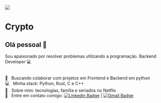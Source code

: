 <img width="auto" src="https://github.com/pedrorichil/pedrorichil/blob/main/banner.jpg">


# Crypto

## Olá pessoal 👋
Sou apaixonado por resolver problemas utilizando a programação.
Backend Developer :computer:

 <br/> :purple_heart: &nbsp; Buscando colaborar com projetos em Frontend e Backend em python
 <br/> :computer: &nbsp; Minha stack: Python, Rust, C e C++
 <br/> 💬  &nbsp; Sobre mim: tecnologias, família e seriados no Netflix
 <br/> :email: &nbsp; Entre em contato comigo: [![Linkedin Badge](https://img.shields.io/badge/-Pedrorichil-blue?style=flat-square&logo=Linkedin&logoColor=white&link=https://www.linkedin.com/in/pedrorichil/)](https://www.linkedin.com/in/pedrorichil/) 
| 
[![Gmail Badge](https://img.shields.io/badge/-pedrorichillbia@gmail.com-c14438?style=flat-square&logo=Gmail&logoColor=white&link=mailto:pedrorichillbia@gmail.com)](mailto:pedrorichillbia@gmail.com)

